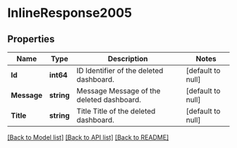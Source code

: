 # InlineResponse2005

## Properties
Name | Type | Description | Notes
------------ | ------------- | ------------- | -------------
**Id** | **int64** | ID Identifier of the deleted dashboard. | [default to null]
**Message** | **string** | Message Message of the deleted dashboard. | [default to null]
**Title** | **string** | Title Title of the deleted dashboard. | [default to null]

[[Back to Model list]](../README.md#documentation-for-models) [[Back to API list]](../README.md#documentation-for-api-endpoints) [[Back to README]](../README.md)


